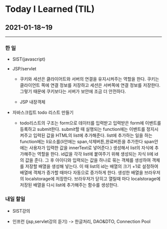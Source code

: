 Today I Learned (TIL)
===

## 2021-01-18~19
---

### 한 일

* SIST(javascript)

* JSP/servlet

    * 쿠키와 세션은 클라이어트와 서버의 연결을 유지시켜주는 역할을 한다. 쿠키는 클라이언트 쪽에 연결 정보를 저장하고 세션은 서버쪽에 연결 정보를 저장한다. 그렇기 때문에 쿠키보다는 서버가 보안에 조금 더 안전하다. 

    * JSP 내장객체

* 자바스크립트 todo 리스트 만들기

    * todo리스트의 구조는 form으로 데이터를 입력받고 입력받은 form에 이밴트를 등록하고 submit한다. submit할 때 실행되는 function에는 이밴트를 정지시켜주고 입력된 값을 HTML의 list에 추가해준다. list에 추가하는 일을 하는 function에는 li요소를(li안에는 span,삭제버튼,완료버튼을 추가한다 span안에는 사용자가 입력한 값을 innerText로 넣어준다.) 생성해서 list의 자식에 추가해주는 역할을 한다. id값을 각각 list에 붙여주기 위해 생성되는 자식 li에 id의 값을 준다. 그 후 아이디와 입력되는 값을 하나로 묶는 객체를 생성하여 객체를 저장할 배열을 생성해 넣는다. 이 때 list의 id는 배열의 크기 +1로 설정하여 배열에 객체가 증가할 때마다 자동으로 증가하게 한다. 생성한 배열을 브라우저의 localstorage에 저장한다. 브라우저가 닫히고 열릴때 마다 localstorage에 저장된 배열을 다시 list에 추가해주는 함수를 생성한다.<br> 

### 내일 할일 

* SIST강의 

* 인프런 (jsp,servlet강의 듣기) -> 한글처리, DAO&DTO, Connection Pool


